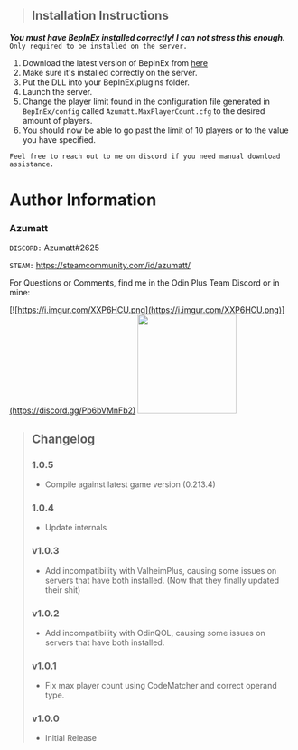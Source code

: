 > ## Installation Instructions
***You must have BepInEx installed correctly! I can not stress this enough.***
`Only required to be installed on the server.`

1. Download the latest version of BepInEx from [here](https://valheim.thunderstore.io/package/denikson/BepInExPack_Valheim/)
2. Make sure it's installed correctly on the server.
3. Put the DLL into your BepInEx\plugins folder.
4. Launch the server. 
5. Change the player limit found in the configuration file generated in `BepInEx/config` called `Azumatt.MaxPlayerCount.cfg` to the desired amount of players.
6. You should now be able to go past the limit of 10 players or to the value you have specified.

`Feel free to reach out to me on discord if you need manual download assistance.`

# Author Information

### Azumatt

`DISCORD:` Azumatt#2625

`STEAM:` https://steamcommunity.com/id/azumatt/

For Questions or Comments, find me in the Odin Plus Team Discord or in mine:

[![https://i.imgur.com/XXP6HCU.png](https://i.imgur.com/XXP6HCU.png)](https://discord.gg/Pb6bVMnFb2)
<a href="https://discord.gg/pdHgy6Bsng"><img src="https://i.imgur.com/Xlcbmm9.png" href="https://discord.gg/pdHgy6Bsng" width="175" height="175"></a>

> ## Changelog
> ### 1.0.5
> - Compile against latest game version (0.213.4)
> ### 1.0.4
> - Update internals
> ### v1.0.3
> - Add incompatibility with ValheimPlus, causing some issues on servers that have both installed. (Now that they finally updated their shit)
> ### v1.0.2
> - Add incompatibility with OdinQOL, causing some issues on servers that have both installed.
> ### v1.0.1
>   - Fix max player count using CodeMatcher and correct operand type.
> ### v1.0.0
>  - Initial Release